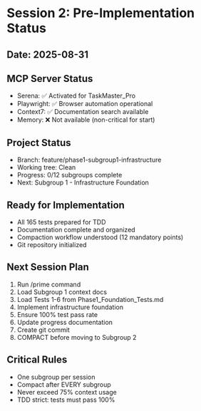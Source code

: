 # Session 2: Pre-Implementation Status

## Date: 2025-08-31

## MCP Server Status
- Serena: ✅ Activated for TaskMaster_Pro
- Playwright: ✅ Browser automation operational
- Context7: ✅ Documentation search available
- Memory: ❌ Not available (non-critical for start)

## Project Status
- Branch: feature/phase1-subgroup1-infrastructure
- Working tree: Clean
- Progress: 0/12 subgroups complete
- Next: Subgroup 1 - Infrastructure Foundation

## Ready for Implementation
- All 165 tests prepared for TDD
- Documentation complete and organized
- Compaction workflow understood (12 mandatory points)
- Git repository initialized

## Next Session Plan
1. Run /prime command
2. Load Subgroup 1 context docs
3. Load Tests 1-6 from Phase1_Foundation_Tests.md
4. Implement infrastructure foundation
5. Ensure 100% test pass rate
6. Update progress documentation
7. Create git commit
8. COMPACT before moving to Subgroup 2

## Critical Rules
- One subgroup per session
- Compact after EVERY subgroup
- Never exceed 75% context usage
- TDD strict: tests must pass 100%